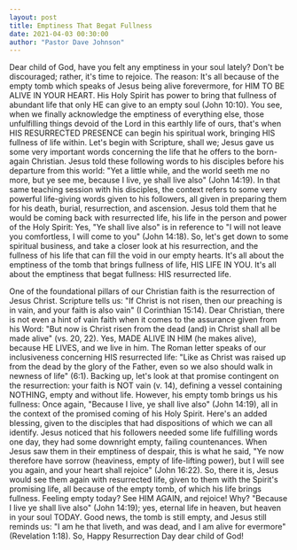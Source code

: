 ```yaml
---
layout: post
title: Emptiness That Begat Fullness
date: 2021-04-03 00:30:00
author: "Pastor Dave Johnson"
---
```


Dear child of God, have you felt any emptiness in your soul lately? Don't be discouraged; rather, it's time to rejoice. The reason: It's all because of the empty tomb which speaks of Jesus being alive forevermore, for HIM TO BE ALIVE IN YOUR HEART. His Holy Spirit has power to bring that fullness of abundant life that only HE can give to an empty soul (John 10:10). You see, when we finally acknowledge the emptiness of everything else, those unfulfilling things devoid of the Lord in this earthly life of ours, that's when HIS RESURRECTED PRESENCE can begin his spiritual work, bringing HIS fullness of life within. Let's begin with Scripture, shall we; Jesus gave us some very important words concerning the life that he offers to the born-again Christian. Jesus told these following words to his disciples before his departure from this world: "Yet a little while, and the world seeth me no more, but ye see me, because I live, ye shall live also" (John 14:19). In that same teaching session with his disciples, the context refers to some very powerful life-giving words given to his followers, all given in preparing them for his death, burial, resurrection, and ascension. Jesus told them that he would be coming back with resurrected life, his life in the person and power of the Holy Spirit: Yes, "Ye shall live also" is in reference to "I will not leave you comfortless, I will come to you" (John 14:18). So, let's get down to some spiritual business, and take a closer look at his resurrection, and the fullness of his life that can fill the void in our empty hearts. It's all about the emptiness of the tomb that brings fullness of life, HIS LIFE IN YOU. It's all about the emptiness that begat fullness: HIS resurrected life.

One of the foundational pillars of our Christian faith is the resurrection of Jesus Christ. Scripture tells us: "If Christ is not risen, then our preaching is in vain, and your faith is also vain" (I Corinthian 15:14). Dear Christian, there is not even a hint of vain faith when it comes to the assurance given from his Word: "But now is Christ risen from the dead (and) in Christ shall all be made alive" (vs. 20, 22). Yes, MADE ALIVE IN HIM (he makes alive), because HE LIVES, and we live in him. The Roman letter speaks of our inclusiveness concerning HIS resurrected life: "Like as Christ was raised up from the dead by the glory of the Father, even so we also should walk in newness of life" (6:1). Backing up, let's look at that promise contingent on the resurrection: your faith is NOT vain (v. 14), defining a vessel containing NOTHING, empty and without life. However, his empty tomb brings us his fullness: Once again, "Because I live, ye shall live also" (John 14:19), all in the context of the promised coming of his Holy Spirit. Here's an added blessing, given to the disciples that had dispositions of which we can all identify. Jesus noticed that his followers needed some life fulfilling words one day, they had some downright empty, failing countenances. When Jesus saw them in their emptiness of despair, this is what he said, "Ye now therefore have sorrow (heaviness, empty of life-lifting power), but I will see you again, and your heart shall rejoice" (John 16:22). So, there it is, Jesus would see them again with resurrected life, given to them with the Spirit's promising life, all because of the empty tomb, of which his life brings fullness. Feeling empty today? See HIM AGAIN, and rejoice! Why? "Because I live ye shall live also" (John 14:19); yes, eternal life in heaven, but heaven in your soul TODAY. Good news, the tomb is still empty, and Jesus still reminds us: "I am he that liveth, and was dead, and I am alive for evermore" (Revelation 1:18). So, Happy Resurrection Day dear child of God!
